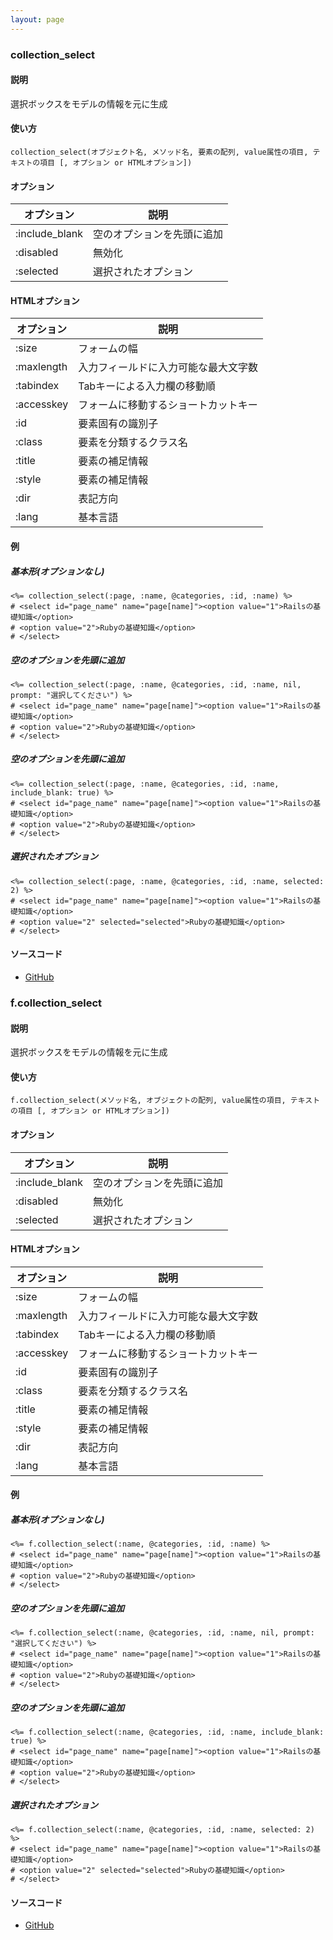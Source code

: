 ```yaml
---
layout: page
---
```

### collection_select
#### 説明
選択ボックスをモデルの情報を元に生成

#### 使い方
    collection_select(オブジェクト名, メソッド名, 要素の配列, value属性の項目, テキストの項目 [, オプション or HTMLオプション])

#### オプション

オプション          | 説明
---------------|--------------
:include_blank | 空のオプションを先頭に追加
:disabled      | 無効化
:selected      | 選択されたオプション

#### HTMLオプション

オプション      | 説明
-----------|-------------------
:size      | フォームの幅
:maxlength | 入力フィールドに入力可能な最大文字数
:tabindex  | Tabキーによる入力欄の移動順
:accesskey | フォームに移動するショートカットキー
:id        | 要素固有の識別子
:class     | 要素を分類するクラス名
:title     | 要素の補足情報
:style     | 要素の補足情報
:dir       | 表記方向
:lang      | 基本言語

#### 例
##### 基本形(オプションなし)
    <%= collection_select(:page, :name, @categories, :id, :name) %>
    # <select id="page_name" name="page[name]"><option value="1">Railsの基礎知識</option>
    # <option value="2">Rubyの基礎知識</option>
    # </select>

##### 空のオプションを先頭に追加
    <%= collection_select(:page, :name, @categories, :id, :name, nil, prompt: "選択してください") %>
    # <select id="page_name" name="page[name]"><option value="1">Railsの基礎知識</option>
    # <option value="2">Rubyの基礎知識</option>
    # </select>

##### 空のオプションを先頭に追加
    <%= collection_select(:page, :name, @categories, :id, :name, include_blank: true) %>
    # <select id="page_name" name="page[name]"><option value="1">Railsの基礎知識</option>
    # <option value="2">Rubyの基礎知識</option>
    # </select>

##### 選択されたオプション
    <%= collection_select(:page, :name, @categories, :id, :name, selected: 2) %>
    # <select id="page_name" name="page[name]"><option value="1">Railsの基礎知識</option>
    # <option value="2" selected="selected">Rubyの基礎知識</option>
    # </select>

#### ソースコード
* [GitHub](https://github.com/rails/rails/blob/f33d52c95217212cbacc8d5e44b5a8e3cdc6f5b3/actionview/lib/action_view/helpers/form_options_helper.rb#L203)

### f.collection_select
#### 説明
選択ボックスをモデルの情報を元に生成

#### 使い方
    f.collection_select(メソッド名, オブジェクトの配列, value属性の項目, テキストの項目 [, オプション or HTMLオプション])

#### オプション

オプション          | 説明
---------------|--------------
:include_blank | 空のオプションを先頭に追加
:disabled      | 無効化
:selected      | 選択されたオプション

#### HTMLオプション

オプション      | 説明
-----------|-------------------
:size      | フォームの幅
:maxlength | 入力フィールドに入力可能な最大文字数
:tabindex  | Tabキーによる入力欄の移動順
:accesskey | フォームに移動するショートカットキー
:id        | 要素固有の識別子
:class     | 要素を分類するクラス名
:title     | 要素の補足情報
:style     | 要素の補足情報
:dir       | 表記方向
:lang      | 基本言語

#### 例
##### 基本形(オプションなし)
    <%= f.collection_select(:name, @categories, :id, :name) %>
    # <select id="page_name" name="page[name]"><option value="1">Railsの基礎知識</option>
    # <option value="2">Rubyの基礎知識</option>
    # </select>

##### 空のオプションを先頭に追加
    <%= f.collection_select(:name, @categories, :id, :name, nil, prompt: "選択してください") %>
    # <select id="page_name" name="page[name]"><option value="1">Railsの基礎知識</option>
    # <option value="2">Rubyの基礎知識</option>
    # </select>

##### 空のオプションを先頭に追加
    <%= f.collection_select(:name, @categories, :id, :name, include_blank: true) %>
    # <select id="page_name" name="page[name]"><option value="1">Railsの基礎知識</option>
    # <option value="2">Rubyの基礎知識</option>
    # </select>

##### 選択されたオプション
    <%= f.collection_select(:name, @categories, :id, :name, selected: 2) %>
    # <select id="page_name" name="page[name]"><option value="1">Railsの基礎知識</option>
    # <option value="2" selected="selected">Rubyの基礎知識</option>
    # </select>

#### ソースコード
* [GitHub](https://github.com/rails/rails/blob/f33d52c95217212cbacc8d5e44b5a8e3cdc6f5b3/actionview/lib/action_view/helpers/form_options_helper.rb#L843)